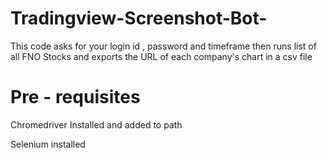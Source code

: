 # Tradingview-Screenshot-Bot-
This code asks for your login id , password and timeframe then runs list of all FNO Stocks and exports the URL of each company's chart in a csv file 
# Pre - requisites 
Chromedriver Installed and added to path 

Selenium installed 

